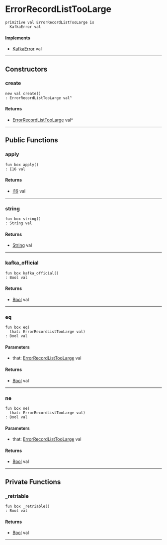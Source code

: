 # ErrorRecordListTooLarge

```pony
primitive val ErrorRecordListTooLarge is
  KafkaError val
```

#### Implements

* [KafkaError](pony-kafka-KafkaError) val

---

## Constructors

### create

```pony
new val create()
: ErrorRecordListTooLarge val^
```

#### Returns

* [ErrorRecordListTooLarge](pony-kafka-ErrorRecordListTooLarge) val^

---

## Public Functions

### apply

```pony
fun box apply()
: I16 val
```

#### Returns

* [I16](builtin-I16) val

---

### string

```pony
fun box string()
: String val
```

#### Returns

* [String](builtin-String) val

---

### kafka_official

```pony
fun box kafka_official()
: Bool val
```

#### Returns

* [Bool](builtin-Bool) val

---

### eq

```pony
fun box eq(
  that: ErrorRecordListTooLarge val)
: Bool val
```
#### Parameters

*   that: [ErrorRecordListTooLarge](pony-kafka-ErrorRecordListTooLarge) val

#### Returns

* [Bool](builtin-Bool) val

---

### ne

```pony
fun box ne(
  that: ErrorRecordListTooLarge val)
: Bool val
```
#### Parameters

*   that: [ErrorRecordListTooLarge](pony-kafka-ErrorRecordListTooLarge) val

#### Returns

* [Bool](builtin-Bool) val

---

## Private Functions

### _retriable

```pony
fun box _retriable()
: Bool val
```

#### Returns

* [Bool](builtin-Bool) val

---

